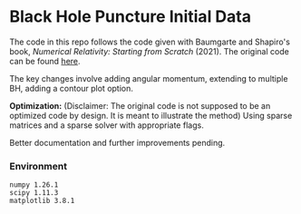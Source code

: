 # Black Hole Puncture Initial Data

The code in this repo follows the code given with Baumgarte and Shapiro's book, *Numerical Relativity: Starting from Scratch* (2021). The original code can be found [here][nrcode].

The key changes involve adding angular momentum, extending to multiple BH, adding a contour plot option.

**Optimization:** (Disclaimer: The original code is not supposed to be an optimized code by design. It is meant to illustrate the method)
Using sparse matrices and a sparse solver with appropriate flags.

Better documentation and further improvements pending.

### Environment

```
numpy 1.26.1
scipy 1.11.3
matplotlib 3.8.1
```








[nrcode]: <https://www.cambridge.org/in/academic/subjects/physics/cosmology-relativity-and-gravitation/numerical-relativity-starting-scratch?format=PB#resources>
